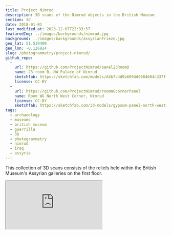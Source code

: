 ```yaml
---
title: Project Nimrud
description: 3D scans of the Nimrud objects in the British Museum
section: 3d
date: 2018-01-01
last_modified_at: 2023-12-07T22:33:57
featuredImg: ../images/backgrounds/nimrud.jpg
background: ../images/backgrounds/assyrianFrieze.jpg
geo_lat: 51.519400
geo_lon: -0.126924
slug: /photogrammetry/project-nimrud/
github_repo:
  -
    url: https://github.com/ProjectNimrud/panel23RoomB
    name: 23 room B, NW Palace of Nimrud
    sketchfab: https://sketchfab.com/models/d4b7c4d9a6094d9684604c337ff8f283
    license: CC-BY
  -
    url: https://github.com/ProjectNimrud/roomWGcornerPanel
    name: Room WG North West Corner, Nimrud
    license: CC-BY
    sketchfab: https://sketchfab.com/3d-models/gypsum-panel-north-west-palace-room-wg-1bb798ca75b840688d9be8d496f9665b
tags:
  - archaeology
  - museums
  - british museum
  - guerrilla
  - 3D
  - photogrammetry
  - nimrud
  - iraq
  - assyria
---
```


This collection of 3D scans consists of the reliefs held within the British Museum's Assyrian galleries on the first floor.

<div class="ratio  ratio-1x1 mb-3">
  <iframe title="A 3D model playlist of models of the BM Nimrud sculptures"  src="https://sketchfab.com/playlists/embed?collection=04119c6784c9435a8e29cd9fa3753be0"  allow="autoplay; fullscreen; vr" mozallowfullscreen="true" webkitallowfullscreen="true"></iframe>
</div>

